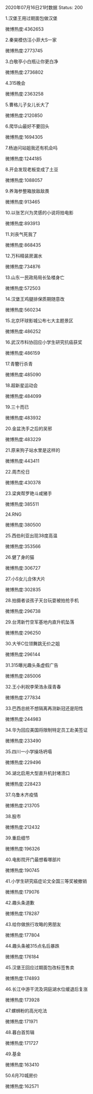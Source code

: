 2020年07月16日21时数据
Status: 200

1.汉堡王用过期面包做汉堡

微博热度:4362653

2.秦昊模仿汪小菲大S一家

微博热度:2773745

3.白敬亭小白瓶让你更白净

微博热度:2736802

4.315晚会

微博热度:2363258

5.曹格儿子女儿长大了

微博热度:2120850

6.爬华山最好不要回头

微博热度:1694305

7.杨迪问站姐我还有机会吗

微博热度:1244185

8.开会发现老板变成了土豆

微博热度:1088057

9.养海参整箱放敌敌畏

微博热度:913465

10.以张艺兴为灵感的小说将拍电影

微博热度:893913

11.刘丧气死我了

微博热度:868435

12.万科精装房漏水

微博热度:734876

13.山东一民政局局长坠楼身亡

微博热度:572503

14.汉堡王鸡腿排保质期随意改

微博热度:560234

15.北京环球影城公布七大主题景区

微博热度:486252

16.武汉市科协回应小学生研究抗癌获奖

微博热度:486159

17.青簪行杀青

微博热度:485090

18.超新星运动会

微博热度:484099

19.三十而已

微博热度:483932

20.金盆洗手之后的吴邪

微博热度:483229

21.原来狗子站水里是这样的

微博热度:443411

22.周杰伦日

微博热度:430378

23.梁爽帮罗艳斗咸猪手

微博热度:385511

24.RNG

微博热度:380500

25.西伯利亚出现38度高温

微博热度:353566

26.健了身的猫

微博热度:306727

27.小S女儿合体大片

微博热度:302835

28.拍摄者谈孩子天台玩耍被拍抢手机

微博热度:296738

29.台湾新竹空军基地内直升机坠落

微博热度:296250

30.大爷C位领舞跳无价之姐

微博热度:296144

31.315曝光趣头条虚假广告

微博热度:285006

32.王小利祝李荣浩永葆青春

微博热度:277834

33.巴西总统不想隔离再测新冠还是阳性

微博热度:244983

34.华为回应美国将限制特定员工赴美签证

微博热度:233490

35.四川一小学操场坍塌

微博热度:229496

36.湖北启用大型直升机封堵溃口

微博热度:228423

37.乌鲁木齐疫情

微博热度:213705

38.股市

微博热度:212432

39.重启细节

微博热度:196326

40.电影院开门最想看哪部片

微博热度:190745

41.小学生研究癌症论文全国三等奖被撤销

微博热度:179076

42.趣头条道歉

微博热度:178287

43.给你做旅行攻略的男朋友

微博热度:177804

44.趣头条被315点名后暴跌

微博热度:176184

45.汉堡王回应过期面包改标签售卖

微博热度:174893

46.长江中游干流及洞庭湖水位缓退后复涨

微博热度:173928

47.螺蛳粉的高光吃法

微博热度:171971

48.暮白首剪辑

微博热度:171727

49.基金

微博热度:163410

50.6月70城房价

微博热度:162571

